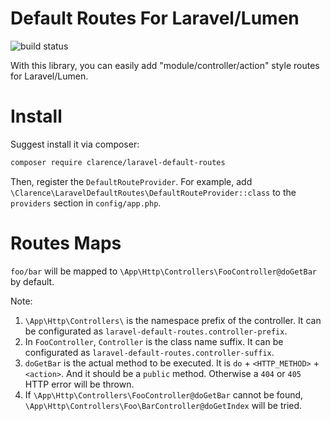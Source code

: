 # Default Routes For Laravel/Lumen

![build status](https://travis-ci.org/Clarence-pan/laravel-default-routes.svg)

With this library, you can easily add "module/controller/action" style routes for Laravel/Lumen.

# Install

Suggest install it via composer:

```sh
composer require clarence/laravel-default-routes
```

Then, register the `DefaultRouteProvider`. For example, add `\Clarence\LaravelDefaultRoutes\DefaultRouteProvider::class` to the `providers` section in `config/app.php`.
 
 
# Routes Maps

`foo/bar` will be mapped to `\App\Http\Controllers\FooController@doGetBar` by default. 

Note:

1. `\App\Http\Controllers\` is the namespace prefix of the controller. It can be configurated as `laravel-default-routes.controller-prefix`.
2. In `FooController`, `Controller` is the class name suffix. It can be configurated as `laravel-default-routes.controller-suffix`.
3. `doGetBar` is the actual method to be executed. It is `do` + `<HTTP_METHOD>` + `<action>`. And it should be a `public` method. Otherwise a `404` or `405` HTTP error will be thrown. 
4. If `\App\Http\Controllers\FooController@doGetBar` cannot be found, `\App\Http\Controllers\Foo\BarController@doGetIndex` will be tried.


